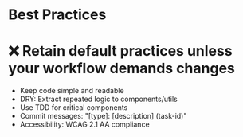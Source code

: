 # Best Practices
# ❌ Retain default practices unless your workflow demands changes
- Keep code simple and readable
- DRY: Extract repeated logic to components/utils
- Use TDD for critical components
- Commit messages: "[type]: [description] (task-id)"
- Accessibility: WCAG 2.1 AA compliance
